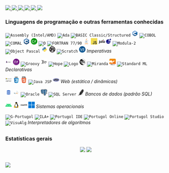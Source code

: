 <a href="https://www.youtube.com/c/JoseAugustoNavarroGarciaManzano" 
   target="_blank"><img src="https://img.shields.io/badge/YouTube-red?style=plastic" 
   target="_blank">
</a>
<a href="https://www.linkedin.com/in/augustomanzano/" 
   target="_blank"><img src="https://img.shields.io/badge/LinkedIn-blue?style=plastic"    
   target="_blank">
</a>
<a href="https://sourceforge.net/u/augustomanzano/profile" 
   target="_blank"><img src="https://img.shields.io/badge/SourceForge-orange?style=plastic" 
   target="_blank">
</a>
<a href="https://www.researchgate.net/profile/Jose-Augusto-Manzano" 
   target="_blank"><img src="https://img.shields.io/badge/ResearchGate-brigthgreen?style=plastic" 
   target="_blank">
</a>
<a href="https://orcid.org/0000-0001-9248-7765" 
   target="_blank"><img src="https://img.shields.io/badge/ORCID-yellow?style=plastic" 
   target="_blank">
</a>
<a href="http://lattes.cnpq.br/8184615061457853" 
   target="_blank"><img src="https://img.shields.io/badge/Lattes-blue?style=plastic" 
   target="_blank">
</a>

### Linguagens de programação e outras ferramentas conhecidas
<code><img height="20" src="https://icons.iconarchive.com/icons/hydrattz/multipurpose-alphabet/256/Letter-A-blue-icon.png" title="Assembly (Intel/AMD)"></code>
<code><img height="20" src="https://www.pngjoy.com/pngl/67/1465582_typing-ada-programming-language-logo-transparent-png.png" title="Ada"></code>
<code><img height="20" src="https://cdn.icon-icons.com/icons2/326/PNG/256/Letter_B_blue_35053.png" title="BASIC Classic/Structured"></code>
<code><img height="20" src="https://raw.githubusercontent.com/github/explore/80688e429a7d4ef2fca1e82350fe8e3517d3494d/topics/c/c.png" title="C"></code>
<code><img height="20" src="https://i.dlpng.com/static/png/7202338_preview.png" title="COBOL"></code>
<code><img height="20" src="https://icons.iconarchive.com/icons/hydrattz/multipurpose-alphabet/256/Letter-C-pink-icon.png" title="COMAL"></code>
<code><img height="20" src="https://raw.githubusercontent.com/github/explore/80688e429a7d4ef2fca1e82350fe8e3517d3494d/topics/cpp/cpp.png" title="C++"></code>
<code><img height="20" src="https://raw.githubusercontent.com/github/explore/80688e429a7d4ef2fca1e82350fe8e3517d3494d/topics/csharp/csharp.png" title="C#"></code>
<code><img height="20" src="https://www.logo.wine/a/logo/D_(programming_language)/D_(programming_language)-Logo.wine.svg" title="D"></code>
<code><img height="20" src="https://cdn.icon-icons.com/icons2/2107/PNG/512/file_type_fortran_icon_130596.png" title="FORTRAN 77/90"></code>
<code><img height="20" src="https://raw.githubusercontent.com/github/explore/80688e429a7d4ef2fca1e82350fe8e3517d3494d/topics/java/java.png" title="Java"></code>
<code><img height="20" src="https://raw.githubusercontent.com/github/explore/80688e429a7d4ef2fca1e82350fe8e3517d3494d/topics/javascript/javascript.png" title="JavaScript"></code>
<code><img height="20" src="https://raw.githubusercontent.com/github/explore/80688e429a7d4ef2fca1e82350fe8e3517d3494d/topics/julia/julia.png" title="Julia"></code><code><img height="20" src="https://raw.githubusercontent.com/github/explore/80688e429a7d4ef2fca1e82350fe8e3517d3494d/topics/lua/lua.png" title="Lua"></code>
<code><img height="20" src="https://icons.iconarchive.com/icons/hydrattz/multipurpose-alphabet/256/Letter-M-black-icon.png" title="Modula-2"></code>
<code><img height="20" src="https://icons.iconarchive.com/icons/cjdowner/cryptocurrency/512/Pascal-Lite-icon.png" title="Object Pascal"></code>
<code><img height="20" src="https://raw.githubusercontent.com/github/explore/80688e429a7d4ef2fca1e82350fe8e3517d3494d/topics/python/python.png" title="Python"></code>
<code><img height="20" src="https://raw.githubusercontent.com/github/explore/80688e429a7d4ef2fca1e82350fe8e3517d3494d/topics/rust/rust.png" title="Rust"></code>
<code><img height="20" src="https://cdn.pngsumo.com/scratch-logo-png-and-scratch-logo-transparent-clipart-free-download-scratch-logo-png-260_260.jpg" title="Scratch"></code>
<code><img height="20" src="https://raw.githubusercontent.com/github/explore/80688e429a7d4ef2fca1e82350fe8e3517d3494d/topics/visual-basic/visual-basic.png" title="Visual Basic"></code>
<i>Imperativas</i>

<code><img height="20" src="https://raw.githubusercontent.com/github/explore/80688e429a7d4ef2fca1e82350fe8e3517d3494d/topics/elixir/elixir.png" title="Elixir"></code>
<code><img height="20" src="https://raw.githubusercontent.com/github/explore/80688e429a7d4ef2fca1e82350fe8e3517d3494d/topics/fsharp/fsharp.png" title="F#"></code>
<code><img height="20" src="https://www.pngfind.com/pngs/m/213-2138387_file-groovy-logo-svg-groovy-language-logo-hd.png" title="Groovy"></code>
<code><img height="20" src="https://raw.githubusercontent.com/github/explore/80688e429a7d4ef2fca1e82350fe8e3517d3494d/topics/haskell/haskell.png" title="Haskell"></code>
<code><img height="20" src="https://static.thenounproject.com/png/2927373-200.png" title="Hope"></code>
<code><img height="20" src="https://icons.iconarchive.com/icons/hydrattz/multipurpose-alphabet/256/Letter-L-red-icon.png" title="Logo"></code>
<code><img height="20" src="https://raw.githubusercontent.com/github/explore/80688e429a7d4ef2fca1e82350fe8e3517d3494d/topics/lisp/lisp.png" title="Lisp"></code>
<code><img height="20" src="https://icons.iconarchive.com/icons/hydrattz/multipurpose-alphabet/256/Letter-M-red-icon.png" title="Miranda"></code>
<code><img height="20" src="https://raw.githubusercontent.com/github/explore/80688e429a7d4ef2fca1e82350fe8e3517d3494d/topics/ocaml/ocaml.png" title="Ocaml"></code>
<code><img height="20" src="https://icons.iconarchive.com/icons/hydrattz/multipurpose-alphabet/256/Letter-S-gold-icon.png" title="Standard ML"></code>
<i>Declarativas</i>

<code><img height="20" src="https://raw.githubusercontent.com/github/explore/80688e429a7d4ef2fca1e82350fe8e3517d3494d/topics/aspnet/aspnet.png" title="ASP.NET"></code>
<code><img height="20" src="https://raw.githubusercontent.com/github/explore/80688e429a7d4ef2fca1e82350fe8e3517d3494d/topics/css/css.png" title="CSS"></code>
<code><img height="20" src="https://raw.githubusercontent.com/github/explore/80688e429a7d4ef2fca1e82350fe8e3517d3494d/topics/html/html.png" title="HTML/XHTML"></code>
<code><img height="20" src="https://cdn.icon-icons.com/icons2/2107/PNG/512/file_type_jsp_icon_130498.png" title="Java JSP"></code>
<code><img height="20" src="https://raw.githubusercontent.com/github/explore/80688e429a7d4ef2fca1e82350fe8e3517d3494d/topics/php/php.png" title="PHP"></code>
<i>Web (estática / dinâmicas)</i>

<code><img height="20" src="https://raw.githubusercontent.com/github/explore/80688e429a7d4ef2fca1e82350fe8e3517d3494d/topics/sql/sql.png" title="ANSI SQL"></code>
<code><img height="20" src="https://raw.githubusercontent.com/github/explore/80688e429a7d4ef2fca1e82350fe8e3517d3494d/topics/mysql/mysql.png" title="MySQL"></code>
<code><img height="20" src="https://icon-library.com/images/oracle-icon/oracle-icon-22.jpg" title="Oracle"></code>
<code><img height="20" src="https://raw.githubusercontent.com/github/explore/80688e429a7d4ef2fca1e82350fe8e3517d3494d/topics/postgresql/postgresql.png" title="PostgreSQL"></code>
<code><img height="20" src="https://img.icons8.com/color/452/microsoft-sql-server.png" title="SQL Server"></code>
<code><img height="20" src="https://github.com/J-AugustoManzano/icons/blob/main/pngwing.com.png" title="SQLite"></code>
<i>Bancos de dados (padrão SQL)</i>

<code><img height="20" src="https://raw.githubusercontent.com/github/explore/80688e429a7d4ef2fca1e82350fe8e3517d3494d/topics/android/android.png" title="Android"></code>
<code><img height="20" src="https://raw.githubusercontent.com/github/explore/80688e429a7d4ef2fca1e82350fe8e3517d3494d/topics/linux/linux.png" title="Linux"></code>
<code><img height="20" src="https://raw.githubusercontent.com/github/explore/80688e429a7d4ef2fca1e82350fe8e3517d3494d/topics/macos/macos.png" title="MacOS"></code>
<code><img height="20" src="https://raw.githubusercontent.com/github/explore/80688e429a7d4ef2fca1e82350fe8e3517d3494d/topics/windows/windows.png" title="Windows"></code>
<i>Sistemas operacionais</i>

<code><img height="20" src="https://files.softicons.com/download/web-icons/alphabet-icons-by-supratim-nayak/png/256/g_gold.png" title="G-Portugol"></code>
<code><img height="20" src="https://files.softicons.com/download/web-icons/alphabet-icons-by-supratim-nayak/png/256/i_grey.png" title="ILA+"></code>
<code><img height="20" src="https://files.softicons.com/download/web-icons/alphabet-icons-by-supratim-nayak/png/256/p_dg.png" title="Portugol IDE"></code>
<code><img height="20" src="https://files.softicons.com/download/web-icons/alphabet-icons-by-supratim-nayak/png/256/p_violet.png" title="Portugol Online"></code>
<code><img height="20" src="https://files.softicons.com/download/web-icons/alphabet-icons-by-supratim-nayak/png/256/p_black.png" title="Portugol Studio"></code>
<code><img height="20" src="https://files.softicons.com/download/web-icons/alphabet-icons-by-supratim-nayak/png/256/v_orange.png" title="VisuAlg"></code>
<i>Interpretadores de algoritmos</i>

##
### Estatísticas gerais

<p align="center">
  <img height="200px" 
    src="https://github-readme-stats.vercel.app/api/top-langs/?username=J-AugustoManzano&amp;layout=compact&amp;langs_count=10&amp;theme=merko&amp;hide=prolog,rich%20text%20format,html&amp"
  />
  <img height="110px" widht="100" 
    src="https://github-readme-stats.vercel.app/api?username=J-AugustoManzano&amp;&hide=prs,issues,contribs&amp;show_icons=true&amp;theme=merko&amp;include_all_commits=true&amp;count_private=true" 
  />
</p>

##
![](https://visitor-badge.laobi.icu/badge?page_id=J-AugustoManzano.J-AugustoManzano&title=Visitas:)


